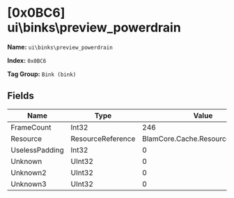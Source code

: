 # [0x0BC6] ui\binks\preview_powerdrain

**Name:** ```ui\binks\preview_powerdrain```

**Index:** ```0x0BC6```

**Tag Group:** ```Bink (bink)```

## Fields

Name	| Type	| Value
---	|---	|---	|
FrameCount	|Int32	|246
Resource	|ResourceReference	|BlamCore.Cache.ResourceReference
UselessPadding	|Int32	|0
Unknown	|UInt32	|0
Unknown2	|UInt32	|0
Unknown3	|UInt32	|0



